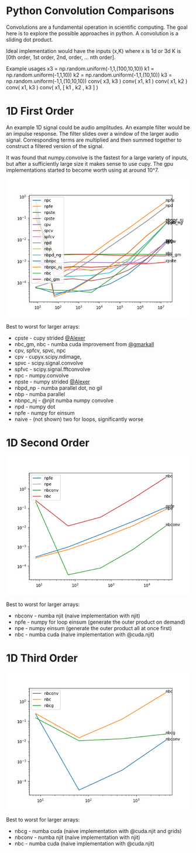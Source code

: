 # Python Convolution Comparisons

Convolutions are a fundamental operation in scientific computing.  The goal here is to explore the possible approaches in python.  A convolution is a sliding dot product.

Ideal implementation would have the inputs (x,K) where x is 1d or 3d K is [0th order, 1st order, 2nd, order, ... nth order].

Example usages
    x3 = np.random.uniform(-1,1,(100,10,10))
    k1 = np.random.uniform(-1,1,10))
    k2 = np.random.uniform(-1,1,(10,10))
    k3 = np.random.uniform(-1,1,(10,10,10))
    conv( x3, k3 )
    conv( x1, k1 )
    conv( x1, k2 )
    conv( x1, k3 )
    conv( x1, [ k1 , k2 , k3 ] )

# 1D First Order
An example 1D signal could be audio amplitudes.  An example filter would be an impulse response.  The filter slides over a window of the larger audio signal.  Corresponding terms are multiplied and then summed together to construct a filtered version of the signal.

It was found that numpy.convolve is the fastest for a large variety of inputs, but after a sufficiently large size it makes sense to use cupy.  The gpu implementations started to become worth using at around 10^7.

![1D, First Order](1d1o.png)

Best to worst for larger arrays:
*  cpste - cupy strided [@Alexer](https://github.com/alexer)
*  nbc_gm, nbc - numba cuda improvement from [@gmarkall](https://github.com/gmarkall)
*  cpv, spfcv, spvc, npc
  *  cpv - cupyx.scipy.ndimage,
  *  spvc - scipy.signal.convolve
  *  spfvc - scipy.signal.fftconvolve
  *  npc - numpy.convolve
*  npste - numpy strided [@Alexer](https://github.com/alexer)
*  nbpd_np - numba parallel dot, no gil
*  nbp - numba parallel
*  nbnpc_nj - @njit numba numpy convolve
*  npd - numpy dot
*  npfe - numpy for einsum
*  naive - (not shown) two for loops, significantly worse

# 1D Second Order

![1D, Second Order](1d2o.png)

Best to worst for larger arrays:
*  nbconv - numba njit (naive implementation with njit)
*  npfe - numpy for loop einsum (generate the outer product on demand)
*  npe - numpy einsum (generate the outer product all at once first)
*  nbc - numba cuda (naive implementation with @cuda.njit)

# 1D Third Order

![1D, Third Order](1d3o.png)

Best to worst for larger arrays:
*  nbcg - numba cuda (naive implementation with @cuda.njit and grids)
*  nbconv - numba njit (naive implementation with njit)
*  nbc - numba cuda (naive implementation with @cuda.njit)
